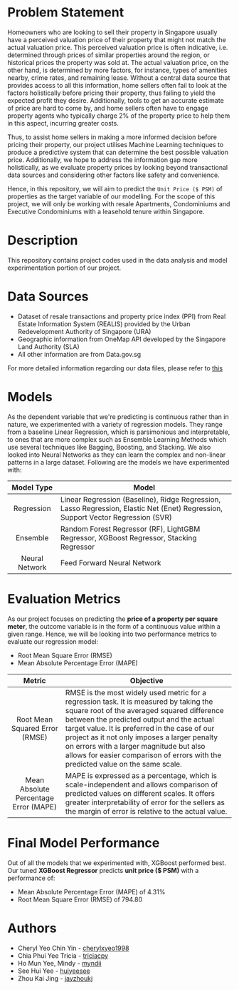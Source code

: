 # Problem Statement
Homeowners who are looking to sell their property in Singapore usually have a perceived valuation price of their property that might not match the actual valuation price. This perceived valuation price is often indicative, i.e. determined through prices of similar properties around the region, or historical prices the property was sold at. The actual valuation price, on the other hand, is determined by more factors, for instance, types of amenities nearby, crime rates, and remaining lease. Without a central data source that provides access to all this information, home sellers often fail to look at the factors holistically before pricing their property, thus failing to yield the expected profit they desire. Additionally, tools to get an accurate estimate of price are hard to come by, and home sellers often have to engage property agents who typically charge 2% of the property price to help them in this aspect, incurring greater costs. 

Thus, to assist home sellers in making a more informed decision before pricing their property, our project utilises Machine Learning techniques to produce a predictive system that can determine the best possible valuation price. Additionally, we hope to address the information gap more holistically, as we evaluate property prices by looking beyond transactional data sources and considering other factors like safety and convenience. 

Hence, in this repository, we will aim to predict the `Unit Price ($ PSM)` of properties as the target variable of our modelling. For the scope of this project, we will only be working with resale Apartments, Condominiums and Executive Condominiums with a leasehold tenure within Singapore. 


# Description
This repository contains project codes used in the data analysis and model experimentation portion of our project. 


# Data Sources
- Dataset of resale transactions and property price index (PPI) from Real Estate Information System (REALIS) provided by the Urban Redevelopment Authority of Singapore (URA)
- Geographic information from OneMap API developed by the Singapore Land Authority (SLA)
- All other information are from Data.gov.sg

For more detailed information regarding our data files, please refer to [this](https://github.com/SG-Property-Valuation-Model/Modelling/blob/main/Overview%20of%20Data%20Files.pdf)

# Models
As  the dependent variable that we're predicting is continuous rather than in nature, we experimented with a variety of regression models. They range from a baseline Linear Regression, which is parsimonious and interpretable, to ones that are more complex such as Ensemble Learning Methods which use several techniques like Bagging, Boosting, and Stacking. We also looked into Neural Networks as they can learn the complex and non-linear patterns in a large dataset. Following are the models we have experimented with:

| Model Type | Model|
| :-------------------------: |---------------|
| Regression | Linear Regression (Baseline), Ridge Regression, Lasso Regression, Elastic Net (Enet) Regression, Support Vector Regression (SVR) |
| Ensemble | Random Forest Regressor (RF), LightGBM Regressor, XGBoost Regressor, Stacking Regressor |
| Neural Network | Feed Forward Neural Network |

# Evaluation Metrics
As our project focuses on predicting the **price of a property per square meter**, the outcome variable is in the form of a continuous value within a given range. Hence, we will be looking into two performance metrics to evaluate our regression model: 
- Root Mean Square Error (RMSE)
- Mean Absolute Percentage Error (MAPE)

| Metric | Objective |
| :----------------------------: |---------------|
| Root Mean Squared Error (RMSE) | RMSE is the most widely used metric for a regression task. It is measured by taking the square root of the averaged squared difference between the predicted output and the actual target value. It is preferred in the case of our project as it not only imposes a larger penalty on errors with a larger magnitude but also allows for easier comparison of errors with the predicted value on the same scale. |
| Mean Absolute Percentage Error (MAPE) | MAPE is expressed as a percentage, which is scale-independent and allows comparison of predicted values on different scales. It offers greater interpretability of error for the sellers as the margin of error is relative to the actual value. |

# Final Model Performance
Out of all the models that we experimented with, XGBoost performed best. Our tuned <b>XGBoost Regressor</b> predicts <b>unit price ($ PSM)</b> with a performance of: 
- Mean Absolute Percentage Error (MAPE) of 4.31%
- Root Mean Square Error (RMSE) of 794.80


# Authors
- Cheryl Yeo Chin Yin - [cherylxyeo1998](https://github.com/cherylxyeo1998)
- Chia Phui Yee Tricia - [triciacpy](https://github.com/triciacpy)
- Ho Mun Yee, Mindy - [myndii](https://github.com/myndii)
- See Hui Yee - [huiyeesee](https://github.com/huiyeesee)
- Zhou Kai Jing - [jayzhoukj](https://github.com/jayzhoukj)


